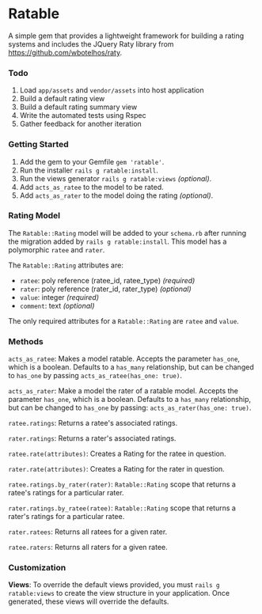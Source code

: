 # Ratable

A simple gem that provides a lightweight framework for building a rating systems and includes the JQuery Raty library from https://github.com/wbotelhos/raty.

### Todo

1. Load `app/assets` and `vendor/assets` into host application
2. Build a default rating view
3. Build a default rating summary view
4. Write the automated tests using Rspec
5. Gather feedback for another iteration

### Getting Started

1. Add the gem to your Gemfile `gem 'ratable'`.
2. Run the installer `rails g ratable:install`.
3. Run the views generator `rails g ratable:views` *(optional)*.
4. Add `acts_as_ratee` to the model to be rated.
5. Add `acts_as_rater` to the model doing the rating *(optional)*.

### Rating Model

The `Ratable::Rating` model will be added to your `schema.rb` after running the migration added by `rails g ratable:install`. This model has a polymorphic `ratee` and `rater`.

The `Ratable::Rating` attributes are:

* `ratee`: poly reference (ratee_id, ratee_type) *(required)*
* `rater`: poly reference (rater_id, rater_type) *(optional)*
* `value`: integer *(required)*
* `comment`: text *(optional)*

The only required attributes for a `Ratable::Rating` are `ratee` and `value`.

### Methods

`acts_as_ratee`: Makes a model ratable. Accepts the parameter `has_one`, which is a boolean. Defaults to a `has_many` relationship, but can be changed to `has_one` by passing `acts_as_ratee(has_one: true)`.

`acts_as_rater`: Make a model the rater of a ratable model. Accepts the parameter `has_one`, which is a boolean. Defaults to a `has_many` relationship, but can be changed to `has_one` by passing: `acts_as_rater(has_one: true)`.

`ratee.ratings`: Returns a ratee's associated ratings.

`rater.ratings`: Returns a rater's associated ratings.

`ratee.rate(attributes)`: Creates a Rating for the ratee in question.

`rater.rate(attributes)`: Creates a Rating for the rater in question.

`ratee.ratings.by_rater(rater)`: `Ratable::Rating` scope that returns a ratee's ratings for a particular rater.

`rater.ratings.by_ratee(ratee)`: `Ratable::Rating` scope that returns a rater's ratings for a particular ratee.

`rater.ratees`: Returns all ratees for a given rater.

`ratee.raters`: Returns all raters for a given ratee.


### Customization

**Views**: To override the default views provided, you must `rails g ratable:views` to create the view structure in your application. Once generated, these views will override the defaults.

<!--
**Models**: To keep everything as generic as possible, the current source for `ratees` and `raters` goes as follows:

``` ruby
module Ratable::Models::Rater
  def ratees
    ratings.collect { |rating| rating.ratee }
  end
end

module Ratable::Models::Ratee
  def raters
    ratings.collect { |rating| rating.rater }
  end
end
```

You can easily customize your models based off the polymorphic associations. For example, if you know that you have a `User` and `Admin` model, you can add:

`has_many :users, through: :ratings, source: :rater, source_type: 'User'`

`has_many :admins, through: :ratings, source: :rater, source_type: 'Admin'`

This will allow you to do the following:

`ratee.users`

`ratee.admins`

You might want to do this, because the `ratings.ratees` and `ratings.raters` loops through the collection to maintain polymorphism. If you do this for all your ratee models and rater models, you could then go ahead and override these methods as follows:

``` ruby
# config/initializers/ratable.rb
module Ratable
  module Models
    module Ratee
      def raters
        ratings.users + ratings.admins
      end
    end

    module Rater
      def ratees
        ratings.books + ratings.articles + ratings.journals
      end
    end
  end
end
```

This will give you extra performance, because it isn't looping through the ratings collection and building an array. Instead this will query for the specified models.
-->

